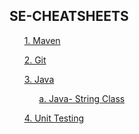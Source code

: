 ## SE-CHEATSHEETS

&nbsp;&nbsp;&nbsp;&nbsp;&nbsp;&nbsp;[1. Maven](../master/sheets/maven-cheatsheet.md)

&nbsp;&nbsp;&nbsp;&nbsp;&nbsp;&nbsp;[2. Git](../master/sheets/git-cheatsheet.md)

&nbsp;&nbsp;&nbsp;&nbsp;&nbsp;&nbsp;[3. Java](../master/sheets/java-cheatsheet.md)

&nbsp;&nbsp;&nbsp;&nbsp;&nbsp;&nbsp;&nbsp;&nbsp;&nbsp;&nbsp;&nbsp;&nbsp;[a. Java- String Class](../master/sheets/java-cheatsheet.md)

&nbsp;&nbsp;&nbsp;&nbsp;&nbsp;&nbsp;[4. Unit Testing](../master/sheets/testing-cheatsheet.md)
